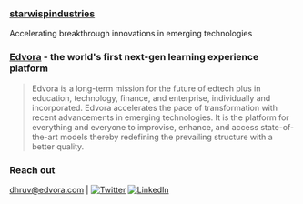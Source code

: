 ### [starwispindustries](https://starwispindustries.com/)

Accelerating breakthrough innovations in emerging technologies

### [Edvora](https://edvora.com) - the world's first next-gen learning experience platform

> Edvora is a long-term mission for the future of edtech plus in education, technology, finance, and enterprise, individually and incorporated. Edvora accelerates the pace of transformation with recent advancements in emerging technologies. It is the platform for everything and everyone to improvise, enhance, and access state-of-the-art models thereby redefining the prevailing structure with a better quality.


### Reach out

[dhruv@edvora.com](https://mailto:dhruv@edvora.com) | [![Twitter][1.2]][1] [![LinkedIn][2.2]][2]

[1.2]: https://user-images.githubusercontent.com/26264600/88994487-151cad00-d31b-11ea-8795-da01dd1f29d7.png
[2.2]: https://user-images.githubusercontent.com/26264600/88994287-99226500-d31a-11ea-9a80-a91afd654777.png

[1]: https://twitter.com/dhruvsingh2027
[2]: https://www.linkedin.com/in/dhruvsingh2027/
